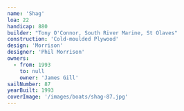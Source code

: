 ```yaml
---
name: 'Shag'
loa: 22
handicap: 880
builder: "Tony O'Connor, South River Marine, St Olaves"
construction: 'Cold-moulded Plywood'
design: 'Morrison'
designer: 'Phil Morrison'
owners:
  - from: 1993
    to: null
    owner: 'James Gill'
sailNumber: 87
yearBuilt: 1993
coverImage: '/images/boats/shag-87.jpg'
---
```

